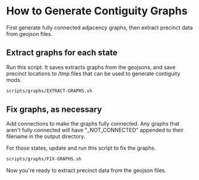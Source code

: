 # How to Generate Contiguity Graphs

First generate fully connected adjacency graphs, then extract precinct data from geojson files.

## Extract graphs for each state

Run this script.
It saves extracts graphs from the geojsons, and 
save precinct locations to /tmp files that can be used to generate contiguity mods.

```bash
scripts/graphs/EXTRACT-GRAPHS.sh
```

## Fix graphs, as necessary

Add connections to make the graphs fully connected.
Any graphs that aren't fully connected will have "_NOT_CONNECTED" appended to their filename
in the output directory.

For those states, update and run this script to fix the graphs.

```bash
scripts/graphs/FIX-GRAPHS.sh
```

Now you're ready to extract precinct data from the geojson files.
